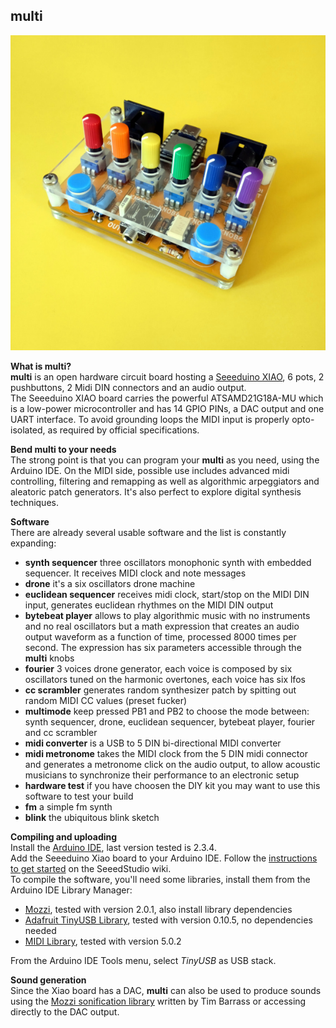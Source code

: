 ## multi

![multi](multi_img/multi1_600.jpg)

**What is multi?**  
**multi** is an open hardware circuit board hosting a [Seeeduino XIAO](https://wiki.seeedstudio.com/Seeeduino-XIAO/), 6 pots, 2 pushbuttons, 2 Midi DIN connectors and an audio output.   
The Seeeduino XIAO board carries the powerful ATSAMD21G18A-MU which is a low-power microcontroller and has 14 GPIO PINs, a DAC output and one UART interface. To avoid grounding loops the MIDI input is properly opto-isolated, as required by official specifications.    

**Bend multi to your needs**  
The strong point is that you can program your **multi** as you need, using the Arduino IDE. 
On the MIDI side, possible use includes advanced midi controlling, filtering and remapping as well as algorithmic arpeggiators and aleatoric patch generators. It's also perfect to explore digital synthesis techniques. 
 
**Software**    
 There are already several usable software and the list is constantly expanding:    

- **synth sequencer** three oscillators monophonic synth with embedded sequencer. It receives MIDI clock and note messages
- **drone** it's a six oscillators drone machine   
- **euclidean sequencer** receives midi clock, start/stop on the MIDI DIN input, generates euclidean rhythmes on the MIDI DIN output
- **bytebeat player** allows to play algorithmic music with no instruments and no real oscillators but a math expression that creates an audio output waveform as a function of time, processed 8000 times per second. The expression has six parameters accessible through the **multi** knobs
- **fourier** 3 voices drone generator, each voice is composed by six oscillators tuned on the harmonic overtones, each voice has six lfos
- **cc scrambler** generates random synthesizer patch by spitting out random MIDI CC values (preset fucker)    
- **multimode** keep pressed PB1 and PB2 to choose the mode between: synth sequencer, drone, euclidean sequencer, bytebeat player, fourier and cc scrambler 
- **midi converter** is a USB to 5 DIN bi-directional MIDI converter    
- **midi metronome** takes the MIDI clock from the 5 DIN midi connector and generates a metronome click on the audio output, to allow acoustic musicians to synchronize their performance to an electronic setup     
- **hardware test** if you have choosen the DIY kit you may want to use this software to test your build    
- **fm** a simple fm synth    
- **blink** the ubiquitous blink sketch    

**Compiling and uploading**  
Install the [Arduino IDE](https://www.arduino.cc/en/software), last version tested is 2.3.4.  
Add the Seeeduino Xiao board to your Arduino IDE. Follow the [instructions to get started](https://wiki.seeedstudio.com/Seeeduino-XIAO/#software) on the SeeedStudio wiki.  
To compile the software, you'll need some libraries, install them from the Arduino IDE Library Manager:  
- [Mozzi](https://github.com/sensorium/Mozzi), tested with version 2.0.1, also install library dependencies
- [Adafruit TinyUSB Library](https://github.com/adafruit/Adafruit_TinyUSB_Arduino), tested with version 0.10.5, no dependencies needed
- [MIDI Library](https://github.com/FortySevenEffects/arduino_midi_library), tested with version 5.0.2  

From the Arduino IDE Tools menu, select _TinyUSB_ as USB stack.  

**Sound generation**    
Since the Xiao board has a DAC, **multi** can also be used to produce sounds using the [Mozzi sonification library](https://github.com/sensorium/Mozzi) written by Tim Barrass or accessing directly to the DAC output.



